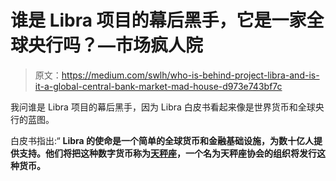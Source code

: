 # 谁是 Libra 项目的幕后黑手，它是一家全球央行吗？—市场疯人院

> 原文：<https://medium.com/swlh/who-is-behind-project-libra-and-is-it-a-global-central-bank-market-mad-house-d973e743bf7c>

我问谁是 Libra 项目的幕后黑手，因为 Libra 白皮书看起来像是世界货币和全球央行的蓝图。

白皮书指出:“ **Libra 的使命是一个简单的全球货币和金融基础设施，为数十亿人提供支持。他们将把这种数字货币称为[天秤座](https://libra.org)，一个名为天秤座协会的组织将发行这种货币。**